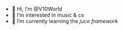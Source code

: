 - 👋 Hi, I’m @V10World
- 👀 I’m interested in music & cs
- 🌱 I’m currently learning the *juce framework*

<!---
V10World/V10World is a ✨ special ✨ repository because its `README.md` (this file) appears on your GitHub profile.
You can click the Preview link to take a look at your changes.
--->
